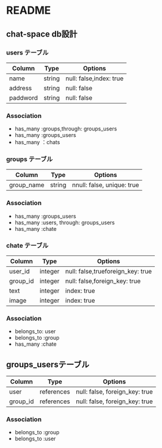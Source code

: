# README
## chat-space db設計

### users テーブル
|Column|Type|Options|
|------|----|-------|
|name|string|null: false,index: true|
|address|string|null: false|
|paddword|string|null: false|

### Association
- has_many :groups,through: groups_users
- has_many :groups_users
- has_many ：chats

### groups テーブル
|Column|Type|Options|
|------|----|-------|
|group_name|string|nnull: false, unique: true|

### Association
- has_many :groups_users
- has_many :users, through: groups_users
- has_many :chate

### chate テーブル
|Column|Type|Options|
|------|----|-------|
|user_id|integer|null: false,trueforeign_key: true|
|group_id|integer|null: false,foreign_key: true|
|text|integer|index: true|
|image|integer|index: true|

### Association
- belongs_to: user
- belongs_to :group
- has_many :chate

## groups_usersテーブル
|Column|Type|Options|
|------|----|-------|
|user|references|null: false, foreign_key: true|
|group_id|references|null: false, foreign_key: true|

### Association
- belongs_to :group
- belongs_to :user